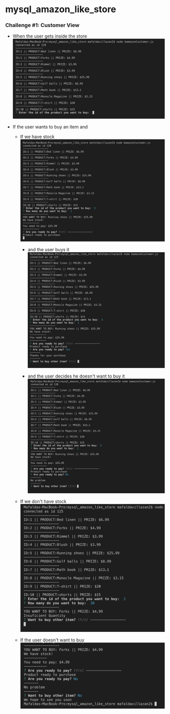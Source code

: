 # mysql_amazon_like_store

### Challenge #1: Customer View 


*  When the user gets inside the store
![Basic search](images/start.png)


* If the user wants to buy an item and

    * If we have stock
    ![store with stock](images/stock.png)

        * and the user buys it
        ![buy it](images/yeaspay.png)

        * and the user decides he doesn't want to buy it
        ![no buy it](images/noPay.png)


    * If we don't have stock
    ![store without](images/nostock.png)

    * If the user doesn't want to buy
    ![store without](images/nobuy.png)


